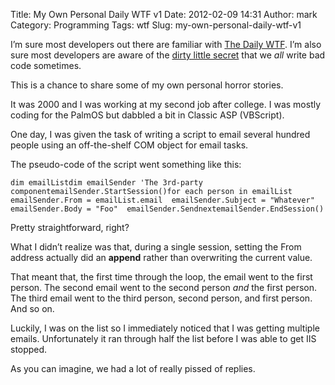Title: My Own Personal Daily WTF v1
Date: 2012-02-09 14:31
Author: mark
Category: Programming
Tags: wtf
Slug: my-own-personal-daily-wtf-v1

I’m sure most developers out there are familiar with [The Daily WTF][].
I’m also sure most developers are aware of the [dirty little secret][]
that we *all* write bad code sometimes.

This is a chance to share some of my own personal horror stories.

It was 2000 and I was working at my second job after college. I was
mostly coding for the PalmOS but dabbled a bit in Classic ASP
(VBScript).

One day, I was given the task of writing a script to email several
hundred people using an off-the-shelf COM object for email tasks.

The pseudo-code of the script went something like this:


    dim emailListdim emailSender 'The 3rd-party componentemailSender.StartSession()for each person in emailList  emailSender.From = emailList.email  emailSender.Subject = "Whatever"  emailSender.Body = "Foo"  emailSender.SendnextemailSender.EndSession()


Pretty straightforward, right?

What I didn’t realize was that, during a single session, setting the
From address actually did an **append** rather than overwriting the
current value.

That meant that, the first time through the loop, the email went to the
first person. The second email went to the second person *and* the first
person. The third email went to the third person, second person, and
first person. And so on.

Luckily, I was on the list so I immediately noticed that I was getting
multiple emails. Unfortunately it ran through half the list before I was
able to get IIS stopped.

As you can imagine, we had a lot of really pissed of replies.

  [The Daily WTF]: https://thedailywtf.com/
  [dirty little secret]: https://worsethanfailure.com/Articles/Guest_Article_0x3a__Our_Dirty_Little_Secret.aspx
